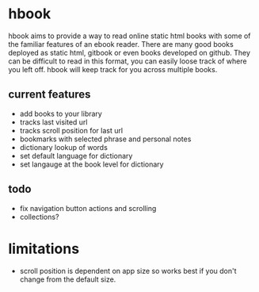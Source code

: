 # hbook

hbook aims to provide a way to read online static html books with some of the familiar features of an ebook reader.  There are many good books deployed as static html, gitbook or even books developed on github.  They can be difficult to read in this format, you can easily loose track of where you left off.  hbook will keep track for you across multiple books.

## current features

* add books to your library
* tracks last visited url
* tracks scroll position for last url
* bookmarks with selected phrase and personal notes
* dictionary lookup of words
* set default language for dictionary
* set langauge at the book level for dictionary

## todo

* fix navigation button actions and scrolling
* collections?

# limitations

* scroll position is dependent on app size so works best if you don't change from the default size.